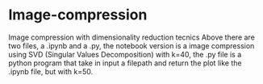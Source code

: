# Image-compression
Image compression with dimensionality reduction tecnics
Above there are two files, a .ipynb and a .py, the notebook version is a image compression using SVD (Singular Values Decomposition) with k=40, the .py file is a python program that take in input a filepath and return the plot like the .ipynb file, but with k=50.
